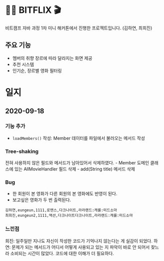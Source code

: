 # 👩‍💻 BITFLIX 🎬
비트캠프 자바 과정 1차 미니 해커톤에서 진행한 프로젝트입니다. (김하연, 최희진) 

## 주요 기능

- 멤버의 취향 장르에 따라 달라지는 화면 제공
- 추천 시스템
- 인기순, 장르별 영화 필터링

# 일지
## 2020-09-18

### 기능 추가
- `loadMembers()` 작성: Member 데이터를 파일에서 불러오는 메서드 작성


### Tree-shaking
전혀 사용하지 않은 필드와 메서드가 남아있어서 삭제하였다.
    - Member 도메인 클래스에 있는 AllMovieHandler 필드 삭제
        - add(String title) 메서드 삭제

### Bug

- 한 회원이 본 영화가 다른 회원의 본 영화에도 반영이 된다.
- 보고싶은 영화가 두 번 출력된다.

```
김하연,eungeun,1111,로맨스,다크나이트,라라랜드:캐롤:미드소마
최희진,eungeun2,1111,액션,다크나이트다크나이트,라라랜드:캐롤:미드소마
```

### 느낀점
희진: 일주일만 지나도 자신이 작성한 코드가 기억나지 않는다는 게 실감이 되었다.
하연: 문제가 되는 메서드가 어디서 어떻게 사용되고 있는 지 파악이 바로 안 되어서 찾느라 소비되는 시간이 많았다. 코드에 대한 이해가 더 필요하다.
